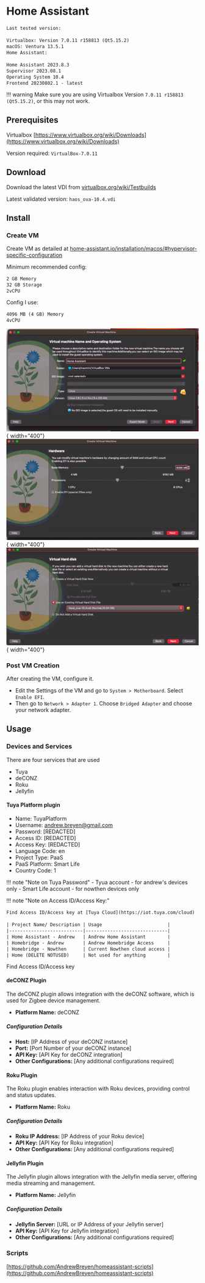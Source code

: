 # Home Assistant

```
Last tested version: 

Virtualbox: Version 7.0.11 r158813 (Qt5.15.2)
macOS: Ventura 13.5.1
Home Assistant:

Home Assistant 2023.8.3
Supervisor 2023.08.1
Operating System 10.4
Frontend 20230802.1 - latest
```

!!! warning
    Make sure you are using Virtualbox Version `7.0.11 r158813 (Qt5.15.2)`, or this may not work. 





## Prerequisites
Virtualbox 
[https://www.virtualbox.org/wiki/Downloads](https://www.virtualbox.org/wiki/Downloads)

Version required: `VirtualBox-7.0.11` 

## Download
Download the latest VDI from [virtualbox.org/wiki/Testbuilds](https://www.virtualbox.org/wiki/Testbuilds)

Latest validated version: `haos_ova-10.4.vdi`

## Install
### Create VM
Create VM as detailed at [home-assistant.io/installation/macos/#hypervisor-specific-configuration](https://www.home-assistant.io/installation/macos/#hypervisor-specific-configuration)

Minimum recommended config:
```
2 GB Memory
32 GB Storage
2vCPU
```

Config I use:
```
4096 MB (4 GB) Memory
4vCPU
```

![vm-config.png](../img/server-apps/homeassistant/vm-config.png){ width="400"}
![vm-hardware.jpeg](../img/server-apps/homeassistant/vm-hardware.jpeg){ width="400"}
![vm-harddisk.png](../img/server-apps/homeassistant/vm-harddisk.png){ width="400"}


### Post VM Creation
After creating the VM, configure it. 


- Edit the Settings of the VM and go to `System > Motherboard`. Select `Enable EFI`.
- Then go to `Network > Adapter 1`. Choose `Bridged Adapter` and choose your network adapter.



## Usage
### Devices and Services
There are four services that are used

- Tuya
- deCONZ
- Roku
- Jellyfin


#### Tuya Platform plugin
- Name: TuyaPlatform
- Username: andrew.breyen@gmail.com
- Password: [REDACTED]
- Access ID: [REDACTED]
- Access Key: [REDACTED]
- Language Code: en
- Project Type: PaaS
- PaaS Platform: Smart Life
- Country Code: 1

!!! note "Note on Tuya Password"
    - Tyua account - for andrew's devices only
    - Smart Life account - for nowthen devices only

!!! note "Note on Access ID/Access Key:"

    Find Access ID/Access key at [Tuya Cloud](https://iot.tuya.com/cloud)

    | Project Name/ Description | Usage                        |
    |---------------------------|------------------------------|
    | Home Assistant - Andrew   | Andrew Home Assistant        |
    | Homebridge - Andrew       | Andrew Homebridge Access     |
    | Homebridge - Nowthen      | Current Nowthen cloud access |
    | Home (DELETE NOTUSED)     | Not used for anything        |

Find Access ID/Access key


#### deCONZ Plugin

The deCONZ plugin allows integration with the deCONZ software, which is used for Zigbee device management.

- **Platform Name:** deCONZ

##### Configuration Details

- **Host:** [IP Address of your deCONZ instance]
- **Port:** [Port Number of your deCONZ instance]
- **API Key:** [API Key for deCONZ integration]
- **Other Configurations:** [Any additional configurations required]


#### Roku Plugin

The Roku plugin enables interaction with Roku devices, providing control and status updates.

- **Platform Name:** Roku

##### Configuration Details

- **Roku IP Address:** [IP Address of your Roku device]
- **API Key:** [API Key for Roku integration]
- **Other Configurations:** [Any additional configurations required]


#### Jellyfin Plugin

The Jellyfin plugin allows integration with the Jellyfin media server, offering media streaming and management.

- **Platform Name:** Jellyfin

##### Configuration Details

- **Jellyfin Server:** [URL or IP Address of your Jellyfin server]
- **API Key:** [API Key for Jellyfin integration]
- **Other Configurations:** [Any additional configurations required]


### Scripts
[https://github.com/AndrewBreyen/homeassistant-scripts](https://github.com/AndrewBreyen/homeassistant-scripts)


